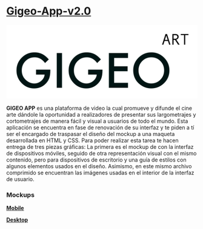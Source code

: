 # [Gigeo-App-v2.0](https://atomicblonde89.github.io/Gigeo-App-v2.0/)

![img](https://github.com/atomicblonde89/Gigeo-App-v2.0/blob/gh-pages/assets/img/logo-gigeoapp.png)

**GIGEO APP** es una plataforma de video la cual promueve y difunde el cine arte dándole la
oportunidad a realizadores de presentar sus largometrajes y cortometrajes de manera fácil y
visual a usuarios de todo el mundo.
Esta aplicación se encuentra en fase de renovación de su interfaz y te piden a tí ser el
encargado de traspasar el diseño del mockup a una maqueta desarrollada en HTML y CSS.
Para poder realizar esta tarea te hacen entrega de tres piezas gráficas: La primera es el
mockup de con la interfaz de dispositivos móviles, seguido de otra representación visual
con el mismo contenido, pero para dispositivos de escritorio y una guía de estilos con
algunos elementos usados en el diseño.
Asimismo, en este mismo archivo comprimido se encuentran las imágenes usadas en el
interior de la interfaz de usuario.

### Mockups 
[**Mobile**](https://github.com/atomicblonde89/Gigeo-App-v2.0/blob/gh-pages/assets/img/gigeo-mobile.pdf)

[**Desktop**](https://github.com/atomicblonde89/Gigeo-App-v2.0/blob/gh-pages/assets/img/gigeo-desktop.pdf)
